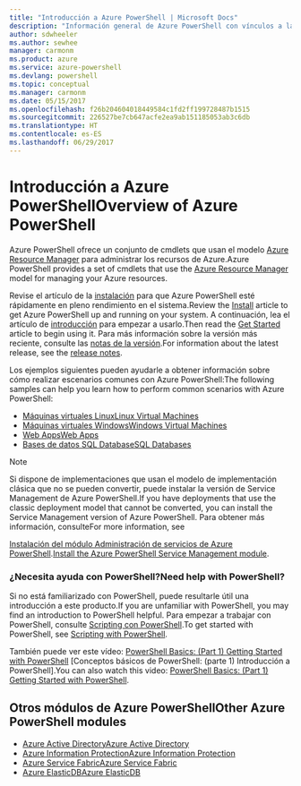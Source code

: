```yaml
---
title: "Introducción a Azure PowerShell | Microsoft Docs"
description: "Información general de Azure PowerShell con vínculos a la instalación y configuración."
author: sdwheeler
ms.author: sewhee
manager: carmonm
ms.product: azure
ms.service: azure-powershell
ms.devlang: powershell
ms.topic: conceptual
ms.manager: carmonm
ms.date: 05/15/2017
ms.openlocfilehash: f26b204604018449584c1fd2ff199728487b1515
ms.sourcegitcommit: 226527be7cb647acfe2ea9ab151185053ab3c6db
ms.translationtype: HT
ms.contentlocale: es-ES
ms.lasthandoff: 06/29/2017
---
```

# <span data-ttu-id="a6426-103">Introducción a Azure PowerShell</span><span class="sxs-lookup"><span data-stu-id="a6426-103">Overview of Azure PowerShell</span></span>
<a id="overview-of-azure-powershell" class="xliff"></a>

<span data-ttu-id="a6426-104">Azure PowerShell ofrece un conjunto de cmdlets que usan el modelo [Azure Resource Manager](/azure/azure-resource-manager/resource-group-overview) para administrar los recursos de Azure.</span><span class="sxs-lookup"><span data-stu-id="a6426-104">Azure PowerShell provides a set of cmdlets that use the [Azure Resource Manager](/azure/azure-resource-manager/resource-group-overview) model for managing your Azure resources.</span></span>

<span data-ttu-id="a6426-105">Revise el artículo de la [instalación](install-azurerm-ps.md) para que Azure PowerShell esté rápidamente en pleno rendimiento en el sistema.</span><span class="sxs-lookup"><span data-stu-id="a6426-105">Review the [Install](install-azurerm-ps.md) article to get Azure PowerShell up and running on your system.</span></span> <span data-ttu-id="a6426-106">A continuación, lea el artículo de [introducción](get-started-azureps.md) para empezar a usarlo.</span><span class="sxs-lookup"><span data-stu-id="a6426-106">Then read the [Get Started](get-started-azureps.md) article to begin using it.</span></span> <span data-ttu-id="a6426-107">Para más información sobre la versión más reciente, consulte las [notas de la versión](release-notes-azureps.md).</span><span class="sxs-lookup"><span data-stu-id="a6426-107">For information about the latest release, see the [release notes](release-notes-azureps.md).</span></span>

<span data-ttu-id="a6426-108">Los ejemplos siguientes pueden ayudarle a obtener información sobre cómo realizar escenarios comunes con Azure PowerShell:</span><span class="sxs-lookup"><span data-stu-id="a6426-108">The following samples can help you learn how to perform common scenarios with Azure PowerShell:</span></span>

* [<span data-ttu-id="a6426-109">Máquinas virtuales Linux</span><span class="sxs-lookup"><span data-stu-id="a6426-109">Linux Virtual Machines</span></span>](/azure/virtual-machines/virtual-machines-linux-powershell-samples?toc=/powershell/azure/toc.json)
* [<span data-ttu-id="a6426-110">Máquinas virtuales Windows</span><span class="sxs-lookup"><span data-stu-id="a6426-110">Windows Virtual Machines</span></span>](/azure/virtual-machines/virtual-machines-windows-powershell-samples?toc=/powershell/azure/toc.json)
* [<span data-ttu-id="a6426-111">Web Apps</span><span class="sxs-lookup"><span data-stu-id="a6426-111">Web Apps</span></span>](/azure/app-service-web/app-service-powershell-samples?toc=/powershell/azure/toc.json)
* [<span data-ttu-id="a6426-112">Bases de datos SQL Database</span><span class="sxs-lookup"><span data-stu-id="a6426-112">SQL Databases</span></span>](/azure/sql-database/sql-database-powershell-samples?toc=/powershell/azure/toc.json)

> [!NOTE]
> <span data-ttu-id="a6426-113">Si dispone de implementaciones que usan el modelo de implementación clásica que no se pueden convertir, puede instalar la versión de Service Management de Azure PowerShell.</span><span class="sxs-lookup"><span data-stu-id="a6426-113">If you have deployments that use the classic deployment model that cannot be converted, you can install the Service Management version of Azure PowerShell.</span></span> <span data-ttu-id="a6426-114">Para obtener más información, consulte</span><span class="sxs-lookup"><span data-stu-id="a6426-114">For more information, see</span></span>

<span data-ttu-id="a6426-115">[Instalación del módulo Administración de servicios de Azure PowerShell](/powershell/azure/servicemanagement/install-azure-ps).</span><span class="sxs-lookup"><span data-stu-id="a6426-115">[Install the Azure PowerShell Service Management module](/powershell/azure/servicemanagement/install-azure-ps).</span></span>


### <span data-ttu-id="a6426-116">¿Necesita ayuda con PowerShell?</span><span class="sxs-lookup"><span data-stu-id="a6426-116">Need help with PowerShell?</span></span>
<a id="need-help-with-powershell" class="xliff"></a>

<span data-ttu-id="a6426-117">Si no está familiarizado con PowerShell, puede resultarle útil una introducción a este producto.</span><span class="sxs-lookup"><span data-stu-id="a6426-117">If you are unfamiliar with PowerShell, you may find an introduction to PowerShell helpful.</span></span> <span data-ttu-id="a6426-118">Para empezar a trabajar con PowerShell, consulte [Scripting con PowerShell](https://technet.microsoft.com/library/bb978526.aspx).</span><span class="sxs-lookup"><span data-stu-id="a6426-118">To get started with PowerShell, see [Scripting with PowerShell](https://technet.microsoft.com/library/bb978526.aspx).</span></span>

<span data-ttu-id="a6426-119">También puede ver este vídeo: [PowerShell Basics: (Part 1) Getting Started with PowerShell](https://channel9.msdn.com/Blogs/Taste-of-Premier/PowerShellBasicsPart1) [Conceptos básicos de PowerShell: (parte 1) Introducción a PowerShell].</span><span class="sxs-lookup"><span data-stu-id="a6426-119">You can also watch this video: [PowerShell Basics: (Part 1) Getting Started with PowerShell](https://channel9.msdn.com/Blogs/Taste-of-Premier/PowerShellBasicsPart1).</span></span>

## <span data-ttu-id="a6426-120">Otros módulos de Azure PowerShell</span><span class="sxs-lookup"><span data-stu-id="a6426-120">Other Azure PowerShell modules</span></span>
<a id="other-azure-powershell-modules" class="xliff"></a>

* [<span data-ttu-id="a6426-121">Azure Active Directory</span><span class="sxs-lookup"><span data-stu-id="a6426-121">Azure Active Directory</span></span>](/powershell/azure/active-directory/)
* [<span data-ttu-id="a6426-122">Azure Information Protection</span><span class="sxs-lookup"><span data-stu-id="a6426-122">Azure Information Protection</span></span>](/powershell/azure/aip/)
* [<span data-ttu-id="a6426-123">Azure Service Fabric</span><span class="sxs-lookup"><span data-stu-id="a6426-123">Azure Service Fabric</span></span>](/powershell/azure/oservice-fabric/)
* [<span data-ttu-id="a6426-124">Azure ElasticDB</span><span class="sxs-lookup"><span data-stu-id="a6426-124">Azure ElasticDB</span></span>](/powershell/azure/elasticdbjobs/)

